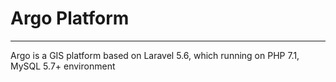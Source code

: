 # Argo Platform
---
Argo is a GIS platform based on Laravel 5.6, which running on PHP 7.1, MySQL 5.7+ environment

